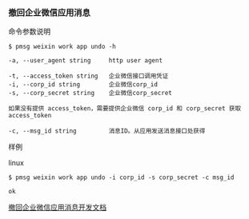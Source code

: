 ### 撤回企业微信应用消息

命令参数说明

```text
$ pmsg weixin work app undo -h

-a, --user_agent string     http user agent

-t, --access_token string   企业微信接口调用凭证
-i, --corp_id string        企业微信corp_id
-s, --corp_secret string    企业微信corp_secret

如果没有提供 access_token，需要提供企业微信 corp_id 和 corp_secret 获取 access_token

-c, --msg_id string         消息ID。从应用发送消息接口处获得
```

样例

linux

```shell
$ pmsg weixin work app undo -i corp_id -s corp_secret -c msg_id

ok
```

[撤回企业微信应用消息开发文档](https://developer.work.weixin.qq.com/document/path/94867)